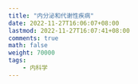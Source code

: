 ```yaml
---
title: "内分泌和代谢性疾病"
date: 2022-11-27T16:06:07+08:00
lastmod: 2022-11-27T16:07:41+08:00
comments: true
math: false
weight: 70000
tags:
    - 内科学
---
```


